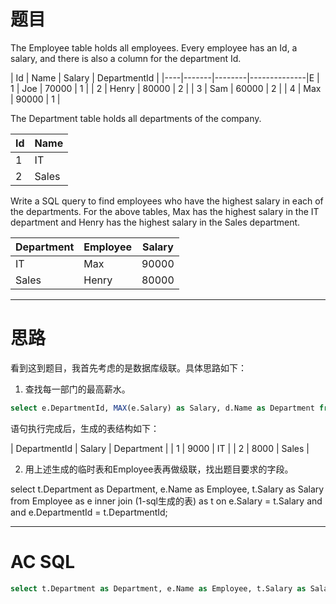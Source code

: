 # **题目**

The Employee table holds all employees. Every employee has an Id, a salary, and there is also a column for the department Id.

| Id | Name  | Salary | DepartmentId |
|----|-------|--------|--------------|E
| 1  | Joe   | 70000  | 1            |
| 2  | Henry | 80000  | 2            |
| 3  | Sam   | 60000  | 2            |
| 4  | Max   | 90000  | 1            |

The Department table holds all departments of the company.

| Id | Name     |
|----|----------|
| 1  | IT       |
| 2  | Sales    |

Write a SQL query to find employees who have the highest salary in each of the departments. For the above tables, Max has the highest salary in the IT department and Henry has the highest salary in the Sales department.

| Department | Employee | Salary |
|------------|----------|--------|
| IT         | Max      | 90000  |
| Sales      | Henry    | 80000  |

****
# **思路**

看到这到题目，我首先考虑的是数据库级联。具体思路如下：

1. 查找每一部门的最高薪水。

```sql
select e.DepartmentId, MAX(e.Salary) as Salary, d.Name as Department from Employee as e inner join Department as d on e.DepartmentId = d.Id group by e.DepartmentId;
```

语句执行完成后，生成的表结构如下：

| DepartmentId | Salary | Department |
| 1            | 9000   | IT         |
| 2            | 8000   | Sales      |

2. 用上述生成的临时表和Employee表再做级联，找出题目要求的字段。

select t.Department as Department, e.Name as Employee, t.Salary as Salary from Employee as e inner join (1-sql生成的表) as t on e.Salary = t.Salary and and e.DepartmentId = t.DepartmentId;

****
# **AC SQL**

```sql
select t.Department as Department, e.Name as Employee, t.Salary as Salary from Employee as e inner join (select e.DepartmentId, MAX(e.Salary) as Salary, d.Name as Department from Employee as e inner join Department as d on e.DepartmentId = d.Id group by e.DepartmentId) as t on e.Salary = t.Salary and e.DepartmentId = t.DepartmentId;
```
